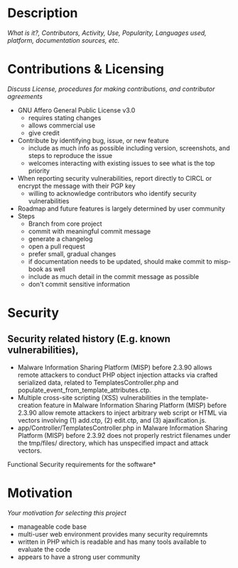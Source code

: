 # Description
*What is it?, Contributors, Activity, Use, Popularity, Languages used, platform, documentation sources, etc.*

# Contributions & Licensing
*Discuss License, procedures for making contributions, and contributor agreements*
* GNU Affero General Public License v3.0
  * requires stating changes
  * allows commercial use
  * give credit
* Contribute by identifying bug, issue, or new feature
  * include as much info as possible including version, screenshots, and steps to reproduce the issue
  * welcomes interacting with existing issues to see what is the top priority
* When reporting security vulnerabilities, report directly to CIRCL or encrypt the message with their PGP key
  * willing to acknowledge contributors who identify security vulnerabilities
* Roadmap and future features is largely determined by user community
* Steps
  * Branch from core project
  * commit with meaningful commit message
  * generate a changelog
  * open a pull request
  * prefer small, gradual changes
  * if documentation needs to be updated, should make commit to misp-book as well
  * include as much detail in the commit message as possible
  * don't commit sensitive information

# Security
## Security related history (E.g. known vulnerabilities), 
* Malware Information Sharing Platform (MISP) before 2.3.90 allows remote attackers to conduct PHP object injection attacks via crafted serialized data, related to TemplatesController.php and populate_event_from_template_attributes.ctp.
* Multiple cross-site scripting (XSS) vulnerabilities in the template-creation feature in Malware Information Sharing Platform (MISP) before 2.3.90 allow remote attackers to inject arbitrary web script or HTML via vectors involving (1) add.ctp, (2) edit.ctp, and (3) ajaxification.js.
* app/Controller/TemplatesController.php in Malware Information Sharing Platform (MISP) before 2.3.92 does not properly restrict filenames under the tmp/files/ directory, which has unspecified impact and attack vectors.

Functional Security requirements for the software*

# Motivation
*Your motivation for selecting this project*
* manageable code base
* multi-user web environment provides many security requiremnts
* written in PHP which is readable and has many tools available to evaluate the code
* appears to have a strong user community
